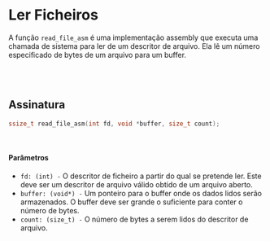# Ler Ficheiros
A função `read_file_asm` é uma implementação assembly que executa uma chamada de sistema para ler de um descritor de arquivo. Ela lê um número especificado de bytes de um arquivo para um buffer.

<br><br>

## Assinatura
```c
ssize_t read_file_asm(int fd, void *buffer, size_t count);
```

<br>

#### Parâmetros
- `fd: (int) -` O descritor de ficheiro a partir do qual se pretende ler. Este deve ser um descritor de arquivo válido obtido de um arquivo aberto.
- `buffer: (void*) -` Um ponteiro para o buffer onde os dados lidos serão armazenados. O buffer deve ser grande o suficiente para conter o número de bytes.
- `count: (size_t) -` O número de bytes a serem lidos do descritor de arquivo.